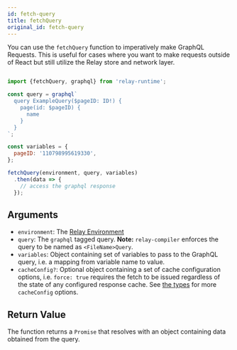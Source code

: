 ```yaml
---
id: fetch-query
title: fetchQuery
original_id: fetch-query
---
```

You can use the `fetchQuery` function to imperatively make GraphQL Requests. This is useful for cases where you want to make requests outside of React but still utilize the Relay store and network layer.

```javascript

import {fetchQuery, graphql} from 'relay-runtime';

const query = graphql`
  query ExampleQuery($pageID: ID!) {
    page(id: $pageID) {
      name
    }
  }
`;

const variables = {
  pageID: '110798995619330',
};

fetchQuery(environment, query, variables)
  .then(data => {
    // access the graphql response
  });

```

## Arguments

-   `environment`: The [Relay Environment](./relay-environment.html)
-   `query`: The `graphql` tagged query. **Note:** `relay-compiler` enforces the query to be named as `<FileName>Query`.
-   `variables`: Object containing set of variables to pass to the GraphQL query, i.e. a mapping from variable name to value.
-   `cacheConfig?`: Optional object containing a set of cache configuration options, i.e. `force: true` requires the fetch to be issued regardless of the state of any configured response cache. See [the types](https://github.com/DefinitelyTyped/DefinitelyTyped/blob/master/types/relay-runtime/lib/util/RelayRuntimeTypes.d.ts#L22-L35) for more `cacheConfig` options.

## Return Value

The function returns a `Promise` that resolves with an object containing data obtained from the query.
